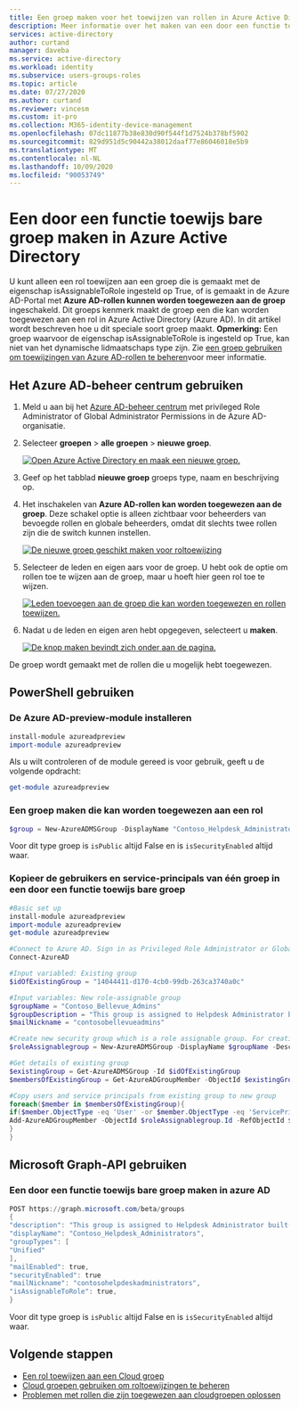 ```yaml
---
title: Een groep maken voor het toewijzen van rollen in Azure Active Directory | Microsoft Docs
description: Meer informatie over het maken van een door een functie toewijs bare groep in azure AD. Beheer Azure-rollen in Azure Portal, PowerShell of Graph API.
services: active-directory
author: curtand
manager: daveba
ms.service: active-directory
ms.workload: identity
ms.subservice: users-groups-roles
ms.topic: article
ms.date: 07/27/2020
ms.author: curtand
ms.reviewer: vincesm
ms.custom: it-pro
ms.collection: M365-identity-device-management
ms.openlocfilehash: 07dc11877b38e830d90f544f1d7524b378bf5902
ms.sourcegitcommit: 829d951d5c90442a38012daaf77e86046018e5b9
ms.translationtype: MT
ms.contentlocale: nl-NL
ms.lasthandoff: 10/09/2020
ms.locfileid: "90053749"
---
```

# <a name="create-a-role-assignable-group-in-azure-active-directory"></a>Een door een functie toewijs bare groep maken in Azure Active Directory

U kunt alleen een rol toewijzen aan een groep die is gemaakt met de eigenschap isAssignableToRole ingesteld op True, of is gemaakt in de Azure AD-Portal met **Azure AD-rollen kunnen worden toegewezen aan de groep** ingeschakeld. Dit groeps kenmerk maakt de groep een die kan worden toegewezen aan een rol in Azure Active Directory (Azure AD). In dit artikel wordt beschreven hoe u dit speciale soort groep maakt. **Opmerking:** Een groep waarvoor de eigenschap isAssignableToRole is ingesteld op True, kan niet van het dynamische lidmaatschaps type zijn. Zie [een groep gebruiken om toewijzingen van Azure AD-rollen te beheren](https://docs.microsoft.com/azure/active-directory/users-groups-roles/roles-groups-concept)voor meer informatie.

## <a name="using-azure-ad-admin-center"></a>Het Azure AD-beheer centrum gebruiken

1. Meld u aan bij het [Azure AD-beheer centrum](https://portal.azure.com/#blade/Microsoft_AAD_IAM/ActiveDirectoryMenuBlade/Overview) met privileged Role Administrator of Global Administrator Permissions in de Azure AD-organisatie.
1. Selecteer **groepen**  >  **alle groepen**  >  **nieuwe groep**.

    [![Open Azure Active Directory en maak een nieuwe groep.](media/roles-groups-create-eligible/new-group.png "Open Azure Active Directory en maak een nieuwe groep.")](media/roles-groups-create-eligible/new-group.png#<lightbox>)

1. Geef op het tabblad **nieuwe groep** groeps type, naam en beschrijving op.
1. Het inschakelen van **Azure AD-rollen kan worden toegewezen aan de groep**. Deze schakel optie is alleen zichtbaar voor beheerders van bevoegde rollen en globale beheerders, omdat dit slechts twee rollen zijn die de switch kunnen instellen.

    [![De nieuwe groep geschikt maken voor roltoewijzing](media/roles-groups-create-eligible/eligible-switch.png "De nieuwe groep geschikt maken voor roltoewijzing")](media/roles-groups-create-eligible/eligible-switch.png#<lightbox>)

1. Selecteer de leden en eigen aars voor de groep. U hebt ook de optie om rollen toe te wijzen aan de groep, maar u hoeft hier geen rol toe te wijzen.

    [![Leden toevoegen aan de groep die kan worden toegewezen en rollen toewijzen.](media/roles-groups-create-eligible/specify-members.png "Leden toevoegen aan de groep die kan worden toegewezen en rollen toewijzen.")](media/roles-groups-create-eligible/specify-members.png#<lightbox>)

1. Nadat u de leden en eigen aren hebt opgegeven, selecteert u **maken**.

    [![De knop maken bevindt zich onder aan de pagina.](media/roles-groups-create-eligible/create-button.png "De knop maken bevindt zich onder aan de pagina.")](media/roles-groups-create-eligible/create-button.png#<lightbox>)

De groep wordt gemaakt met de rollen die u mogelijk hebt toegewezen.

## <a name="using-powershell"></a>PowerShell gebruiken

### <a name="install-the-azure-ad-preview-module"></a>De Azure AD-preview-module installeren

```powershell
install-module azureadpreview
import-module azureadpreview
```

Als u wilt controleren of de module gereed is voor gebruik, geeft u de volgende opdracht:

```powershell
get-module azureadpreview
```

### <a name="create-a-group-that-can-be-assigned-to-role"></a>Een groep maken die kan worden toegewezen aan een rol

```powershell
$group = New-AzureADMSGroup -DisplayName "Contoso_Helpdesk_Administrators" -Description "This group is assigned to Helpdesk Administrator built-in role in Azure AD." -MailEnabled $true -SecurityEnabled $true -MailNickName "contosohelpdeskadministrators" -IsAssignableToRole $true
```

Voor dit type groep is `isPublic` altijd False en is `isSecurityEnabled` altijd waar.

### <a name="copy-one-groups-users-and-service-principals-into-a-role-assignable-group"></a>Kopieer de gebruikers en service-principals van één groep in een door een functie toewijs bare groep

```powershell
#Basic set up
install-module azureadpreview
import-module azureadpreview
get-module azureadpreview

#Connect to Azure AD. Sign in as Privileged Role Administrator or Global Administrator. Only these two roles can create a role-assignable group.
Connect-AzureAD

#Input variabled: Existing group
$idOfExistingGroup = "14044411-d170-4cb0-99db-263ca3740a0c"

#Input variables: New role-assignable group
$groupName = "Contoso_Bellevue_Admins"
$groupDescription = "This group is assigned to Helpdesk Administrator built-in role in Azure AD."
$mailNickname = "contosobellevueadmins"

#Create new security group which is a role assignable group. For creating a Microsoft 365 group, set GroupTypes="Unified" and MailEnabled=$true
$roleAssignablegroup = New-AzureADMSGroup -DisplayName $groupName -Description $groupDescription -MailEnabled $false -MailNickname $mailNickname -SecurityEnabled $true -IsAssignableToRole $true

#Get details of existing group
$existingGroup = Get-AzureADMSGroup -Id $idOfExistingGroup
$membersOfExistingGroup = Get-AzureADGroupMember -ObjectId $existingGroup.Id

#Copy users and service principals from existing group to new group
foreach($member in $membersOfExistingGroup){
if($member.ObjectType -eq 'User' -or $member.ObjectType -eq 'ServicePrincipal'){
Add-AzureADGroupMember -ObjectId $roleAssignablegroup.Id -RefObjectId $member.ObjectId
}
}
```

## <a name="using-microsoft-graph-api"></a>Microsoft Graph-API gebruiken

### <a name="create-a-role-assignable-group-in-azure-ad"></a>Een door een functie toewijs bare groep maken in azure AD

```powershell
POST https://graph.microsoft.com/beta/groups
{
"description": "This group is assigned to Helpdesk Administrator built-in role of Azure AD.",
"displayName": "Contoso_Helpdesk_Administrators",
"groupTypes": [
"Unified"
],
"mailEnabled": true,
"securityEnabled": true
"mailNickname": "contosohelpdeskadministrators",
"isAssignableToRole": true,
}
```

Voor dit type groep is `isPublic` altijd False en is `isSecurityEnabled` altijd waar.

## <a name="next-steps"></a>Volgende stappen

- [Een rol toewijzen aan een Cloud groep](roles-groups-assign-role.md)
- [Cloud groepen gebruiken om roltoewijzingen te beheren](roles-groups-concept.md)
- [Problemen met rollen die zijn toegewezen aan cloudgroepen oplossen](roles-groups-faq-troubleshooting.md)
